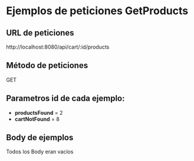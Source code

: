 # Ejemplos de peticiones GetProducts

## URL de peticiones
http://localhost:8080/api/cart/:id/products

## Método de peticiones
GET

## Parametros id de cada ejemplo:
 * **productsFound** = 2
 * **cartNotFound** = 8

## Body de ejemplos
Todos los Body eran vacíos
